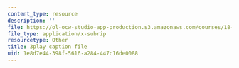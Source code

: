 ```yaml
---
content_type: resource
description: ''
file: https://ol-ocw-studio-app-production.s3.amazonaws.com/courses/18-085-computational-science-and-engineering-i-fall-2008/1e8d7e44398f5616a284447c16de0088_2OmTX1AeVAg.vtt
file_type: application/x-subrip
resourcetype: Other
title: 3play caption file
uid: 1e8d7e44-398f-5616-a284-447c16de0088
---
```

